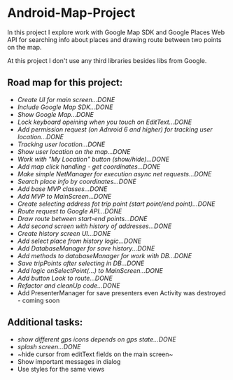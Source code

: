 # Android-Map-Project
In this project I explore work with Google Map SDK and Google Places Web API for searching info about places and drawing 
route between two points on the map.

At this project I don't use any third libraries besides libs from Google. 

## Road map for this project:
- *Create UI for main screen...DONE*
- *Include Google Map SDK...DONE*
- *Show Google Map...DONE*
- *Lock keyboard opeining when you touch on EditText...DONE*
- *Add permission request (on Adnroid 6 and higher) for tracking user location...DONE*
- *Tracking user location...DONE*
- *Show user location on the map...DONE*
- *Work with "My Location" button (show/hide)...DONE*
- *Add map click handling - get coordinates...DONE*
- *Make simple NetManager for execution async net requests...DONE*
- *Search place info by coordinates...DONE*
- *Add base MVP classes...DONE*
- *Add MVP to MainScreen...DONE*
- *Create selecting address fot trip point (start point/end point)...DONE*
- *Route request to Google API...DONE*
- *Draw route between start-end points...DONE*
- *Add second screen with history of addresses...DONE*
- *Create history screen UI...DONE*
- *Add select place from history logic...DONE*
- *Add DatabaseManager for save history...DONE*
- *Add methods to databaseManager for work with DB...DONE*
- *Save tripPoints after selecting in DB...DONE*
- *Add logic onSelectPoint(...) to MainScreen...DONE*
- *Add button Look to route...DONE*
- *Refactor and cleanUp code...DONE*
- Add PresenterManager for save presenters even Activity was destroyed - coming soon

## Additional tasks:
- *show different gps icons depends on gps state...DONE*
- *splash screen...DONE*
- ~hide cursor from editText fields on the main screen~ 
- Show important messages in dialog
- Use styles for the same views
